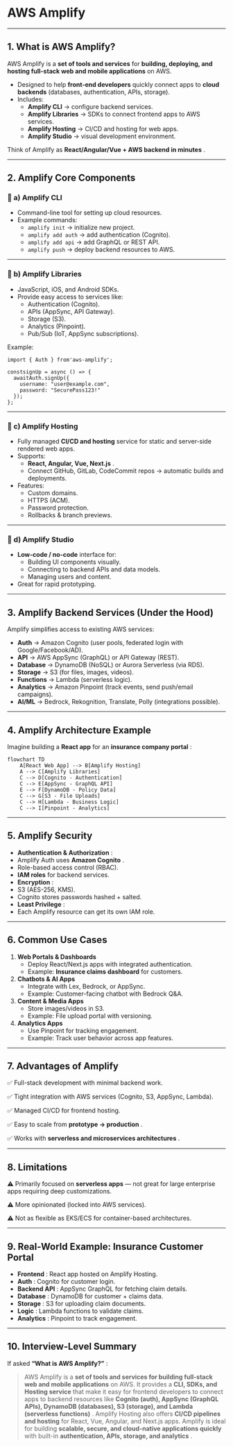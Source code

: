 # AWS Amplify

---

## 1. What is AWS Amplify?

AWS Amplify is a **set of tools and services** for **building, deploying, and hosting full-stack web and mobile applications** on AWS.

* Designed to help **front-end developers** quickly connect apps to **cloud backends** (databases, authentication, APIs, storage).
* Includes:
  * **Amplify CLI** → configure backend services.
  * **Amplify Libraries** → SDKs to connect frontend apps to AWS services.
  * **Amplify Hosting** → CI/CD and hosting for web apps.
  * **Amplify Studio** → visual development environment.

Think of Amplify as  **React/Angular/Vue + AWS backend in minutes** .

---

## 2. Amplify Core Components

### 🔹 a) Amplify CLI

* Command-line tool for setting up cloud resources.
* Example commands:
  * `amplify init` → initialize new project.
  * `amplify add auth` → add authentication (Cognito).
  * `amplify add api` → add GraphQL or REST API.
  * `amplify push` → deploy backend resources to AWS.

---

### 🔹 b) Amplify Libraries

* JavaScript, iOS, and Android SDKs.
* Provide easy access to services like:
  * Authentication (Cognito).
  * APIs (AppSync, API Gateway).
  * Storage (S3).
  * Analytics (Pinpoint).
  * Pub/Sub (IoT, AppSync subscriptions).

Example:

<pre class="overflow-visible!" data-start="1619" data-end="1798"><div class="contain-inline-size rounded-2xl relative bg-token-sidebar-surface-primary"><div class="sticky top-9"><div class="absolute end-0 bottom-0 flex h-9 items-center pe-2"><div class="bg-token-bg-elevated-secondary text-token-text-secondary flex items-center gap-4 rounded-sm px-2 font-sans text-xs"></div></div></div><div class="overflow-y-auto p-4" dir="ltr"><code class="whitespace-pre! language-javascript"><span><span>import</span><span> { </span><span>Auth</span><span> } </span><span>from</span><span></span><span>'aws-amplify'</span><span>;

</span><span>const</span><span></span><span>signUp</span><span> = </span><span>async</span><span> (</span><span></span><span>) => {
  </span><span>await</span><span></span><span>Auth</span><span>.</span><span>signUp</span><span>({
    </span><span>username</span><span>: </span><span>"user@example.com"</span><span>,
    </span><span>password</span><span>: </span><span>"SecurePass123!"</span><span>
  });
};
</span></span></code></div></div></pre>

---

### 🔹 c) Amplify Hosting

* Fully managed **CI/CD and hosting** service for static and server-side rendered web apps.
* Supports:
  * **React, Angular, Vue, Next.js** .
  * Connect GitHub, GitLab, CodeCommit repos → automatic builds and deployments.
* Features:
  * Custom domains.
  * HTTPS (ACM).
  * Password protection.
  * Rollbacks & branch previews.

---

### 🔹 d) Amplify Studio

* **Low-code / no-code** interface for:
  * Building UI components visually.
  * Connecting to backend APIs and data models.
  * Managing users and content.
* Great for rapid prototyping.

---

## 3. Amplify Backend Services (Under the Hood)

Amplify simplifies access to existing AWS services:

* **Auth** → Amazon Cognito (user pools, federated login with Google/Facebook/AD).
* **API** → AWS AppSync (GraphQL) or API Gateway (REST).
* **Database** → DynamoDB (NoSQL) or Aurora Serverless (via RDS).
* **Storage** → S3 (for files, images, videos).
* **Functions** → Lambda (serverless logic).
* **Analytics** → Amazon Pinpoint (track events, send push/email campaigns).
* **AI/ML** → Bedrock, Rekognition, Translate, Polly (integrations possible).

---

## 4. Amplify Architecture Example

Imagine building a **React app** for an  **insurance company portal** :

<pre class="overflow-visible!" data-start="3093" data-end="3406"><div class="contain-inline-size rounded-2xl relative bg-token-sidebar-surface-primary"><div class="sticky top-9"><div class="absolute end-0 bottom-0 flex h-9 items-center pe-2"><div class="bg-token-bg-elevated-secondary text-token-text-secondary flex items-center gap-4 rounded-sm px-2 font-sans text-xs"></div></div></div><div class="overflow-y-auto p-4" dir="ltr"><code class="whitespace-pre! language-mermaid"><span>flowchart TD
    A[React Web App] --> B[Amplify Hosting]
    A --> C[Amplify Libraries]
    C --> D[Cognito - Authentication]
    C --> E[AppSync - GraphQL API]
    E --> F[DynamoDB - Policy Data]
    C --> G[S3 - File Uploads]
    C --> H[Lambda - Business Logic]
    C --> I[Pinpoint - Analytics]
</span></code></div></div></pre>

---

## 5. Amplify Security

* **Authentication & Authorization** :
* Amplify Auth uses  **Amazon Cognito** .
* Role-based access control (RBAC).
* **IAM roles** for backend services.
* **Encryption** :
* S3 (AES-256, KMS).
* Cognito stores passwords hashed + salted.
* **Least Privilege** :
* Each Amplify resource can get its own IAM role.

---

## 6. Common Use Cases

1. **Web Portals & Dashboards**
   * Deploy React/Next.js apps with integrated authentication.
   * Example: **Insurance claims dashboard** for customers.
2. **Chatbots & AI Apps**
   * Integrate with Lex, Bedrock, or AppSync.
   * Example: Customer-facing chatbot with Bedrock Q&A.
3. **Content & Media Apps**
   * Store images/videos in S3.
   * Example: File upload portal with versioning.
4. **Analytics Apps**
   * Use Pinpoint for tracking engagement.
   * Example: Track user behavior across app features.

---

## 7. Advantages of Amplify

✅ Full-stack development with minimal backend work.

✅ Tight integration with AWS services (Cognito, S3, AppSync, Lambda).

✅ Managed CI/CD for frontend hosting.

✅ Easy to scale from  **prototype → production** .

✅ Works with  **serverless and microservices architectures** .

---

## 8. Limitations

⚠️ Primarily focused on **serverless apps** — not great for large enterprise apps requiring deep customizations.

⚠️ More opinionated (locked into AWS services).

⚠️ Not as flexible as EKS/ECS for container-based architectures.

---

## 9. Real-World Example: Insurance Customer Portal

* **Frontend** : React app hosted on Amplify Hosting.
* **Auth** : Cognito for customer login.
* **Backend API** : AppSync GraphQL for fetching claim details.
* **Database** : DynamoDB for customer + claims data.
* **Storage** : S3 for uploading claim documents.
* **Logic** : Lambda functions to validate claims.
* **Analytics** : Pinpoint to track engagement.

---

## 10. Interview-Level Summary

If asked  **“What is AWS Amplify?”** :

> AWS Amplify is a **set of tools and services for building full-stack web and mobile applications** on AWS. It provides a **CLI, SDKs, and Hosting service** that make it easy for frontend developers to connect apps to backend resources like  **Cognito (auth), AppSync (GraphQL APIs), DynamoDB (databases), S3 (storage), and Lambda (serverless functions)** . Amplify Hosting also offers **CI/CD pipelines and hosting** for React, Vue, Angular, and Next.js apps. Amplify is ideal for building **scalable, secure, and cloud-native applications quickly** with built-in  **authentication, APIs, storage, and analytics** .
>
